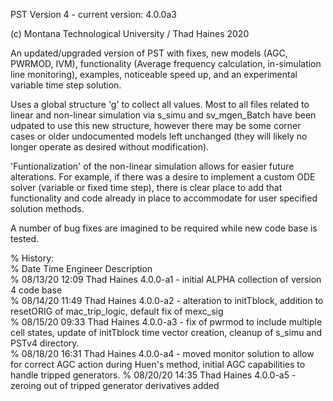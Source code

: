PST Version 4 - current version: 4.0.0a3

(c) Montana Technological University / Thad Haines 2020

An updated/upgraded version of PST with fixes, new models (AGC, PWRMOD, IVM), 
functionality (Average frequency calculation, in-simulation line monitoring),
examples, noticeable speed up, and an experimental variable time step solution.

Uses a global structure 'g' to collect all values. Most to all files related to 
linear and non-linear simulation via s_simu  and sv_mgen_Batch have been udpated 
to use this new structure, however there may be some corner cases or older 
undocumented models left unchanged (they will likely no longer operate as desired 
without modification).

'Funtionalization' of the non-linear simulation allows for easier future 
alterations. For example, if there was a desire to implement a custom ODE solver 
(variable or fixed time step), there is clear place to add that functionality 
and code already in place to accommodate for user specified solution methods.

A number of bug fixes are imagined to be required while new code base is tested.

%   History:  
%   Date        Time    Engineer        Description  
%   08/13/20    12:09   Thad Haines     4.0.0-a1 - initial ALPHA collection of version 4 code base  
% 	08/14/20 	11:49 	Thad Haines 	4.0.0-a2 - alteration to initTblock, addition to resetORIG of mac_trip_logic, default fix of mexc_sig  
% 	08/15/20 	09:33	Thad Haines 	4.0.0-a3 - fix of pwrmod to include multiple cell states, update of initTblock time vector creation, cleanup of s_simu and PSTv4 directory.  
%   08/18/20    16:31   Thad Haines     4.0.0-a4 - moved monitor solution to allow for correct AGC action during Huen's method, initial AGC capabilities to handle tripped generators. 
%   08/20/20    14:35   Thad Haines     4.0.0-a5 - zeroing out of tripped generator derivatives added   